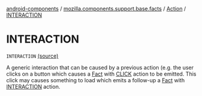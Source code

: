 [android-components](../../index.md) / [mozilla.components.support.base.facts](../index.md) / [Action](index.md) / [INTERACTION](./-i-n-t-e-r-a-c-t-i-o-n.md)

# INTERACTION

`INTERACTION` [(source)](https://github.com/mozilla-mobile/android-components/blob/master/components/support/base/src/main/java/mozilla/components/support/base/facts/Action.kt#L69)

A generic interaction that can be caused by a previous action (e.g. the user clicks on a button which causes a
[Fact](../-fact/index.md) with [CLICK](-c-l-i-c-k.md) action to be emitted. This click may causes something to load which emits a follow-up a
[Fact](../-fact/index.md) with [INTERACTION](./-i-n-t-e-r-a-c-t-i-o-n.md) action.


